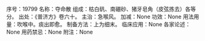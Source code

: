 序号：19799
名称：夺命散
组成：枯白矾、南硼砂、猪牙皂角（皮弦拣去）各等分。
出处：《普济方》卷六十。
主治：急喉风。
加减：None
功效：None
用法用量：吹喉中。痰出即愈。
制备方法：上为细末。
临床应用：None
各家论述：None
用药禁忌：None
附注：None
